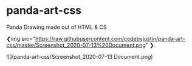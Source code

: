 # panda-art-css
Panda Drawing made out of HTML &amp; CS

❮img src="https://raw.githubusercontent.com/codebyjustin/panda-art-css/master/Screenshot_2020-07-13%20Document.png" ❯.

![](panda-art-css/Screenshot_2020-07-13 Document.png)
